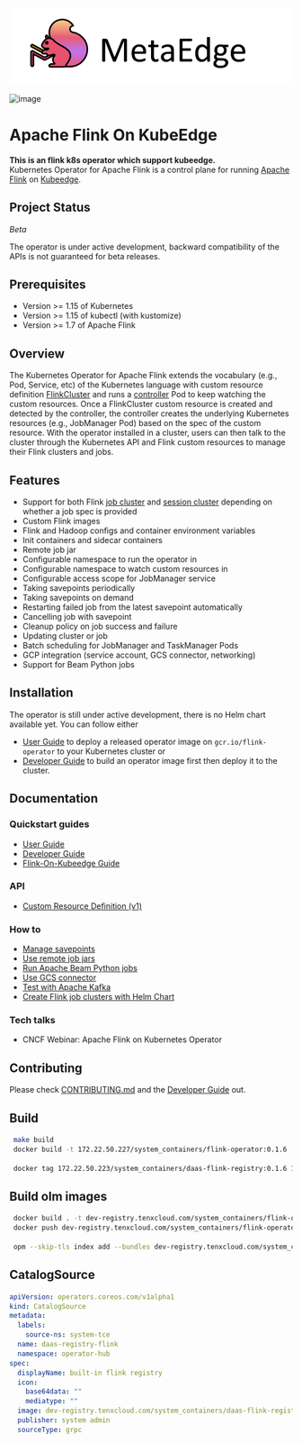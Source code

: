 ![image](docs/image/MetaEdge_logo.png)

![image](https://img.shields.io/badge/license-MIT-green)

# Apache Flink On KubeEdge

**This is an flink k8s operator which support kubeedge.**   
Kubernetes Operator for Apache Flink is a control plane for running [Apache Flink](https://flink.apache.org/) on
[Kubeedge](https://kubeedge.io/).

## Project Status

*Beta*

The operator is under active development, backward compatibility of the APIs is not guaranteed for beta releases.

## Prerequisites

* Version >= 1.15 of Kubernetes
* Version >= 1.15 of kubectl (with kustomize)
* Version >= 1.7 of Apache Flink

## Overview

The Kubernetes Operator for Apache Flink extends the vocabulary (e.g., Pod, Service, etc) of the Kubernetes language
with custom resource definition [FlinkCluster](docs/crd.md) and runs a
[controller](controllers/flinkcluster_controller.go) Pod to keep watching the custom resources.
Once a FlinkCluster custom resource is created and detected by the controller, the controller creates the underlying
Kubernetes resources (e.g., JobManager Pod) based on the spec of the custom resource. With the operator installed in a
cluster, users can then talk to the cluster through the Kubernetes API and Flink custom resources to manage their Flink
clusters and jobs.

## Features

* Support for both Flink [job cluster](config/samples/flinkoperator_v1_flinkjobcluster.yaml) and
  [session cluster](config/samples/flinkoperator_v1_flinksessioncluster.yaml) depending on whether a job spec is
  provided
* Custom Flink images
* Flink and Hadoop configs and container environment variables
* Init containers and sidecar containers
* Remote job jar
* Configurable namespace to run the operator in
* Configurable namespace to watch custom resources in
* Configurable access scope for JobManager service
* Taking savepoints periodically
* Taking savepoints on demand
* Restarting failed job from the latest savepoint automatically
* Cancelling job with savepoint
* Cleanup policy on job success and failure
* Updating cluster or job
* Batch scheduling for JobManager and TaskManager Pods
* GCP integration (service account, GCS connector, networking)
* Support for Beam Python jobs

## Installation

The operator is still under active development, there is no Helm chart available yet. You can follow either
* [User Guide](docs/user_guide.md) to deploy a released operator image on `gcr.io/flink-operator` to your Kubernetes
  cluster or
* [Developer Guide](docs/developer_guide.md) to build an operator image first then deploy it to the cluster.

## Documentation

### Quickstart guides

* [User Guide](docs/user_guide.md)
* [Developer Guide](docs/developer_guide.md)
* [Flink-On-Kubeedge Guide](docs/flink-on-kubeedge.md)

### API

* [Custom Resource Definition (v1)](docs/crd.md)

### How to

* [Manage savepoints](docs/savepoints_guide.md)
* [Use remote job jars](config/samples/flinkoperator_v1_remotejobjar.yaml)
* [Run Apache Beam Python jobs](docs/beam_guide.md)
* [Use GCS connector](images/flink/README.md)
* [Test with Apache Kafka](docs/kafka_test_guide.md)
* [Create Flink job clusters with Helm Chart](docs/flink_job_cluster_guide.md)

### Tech talks

* CNCF Webinar: Apache Flink on Kubernetes Operator

## Contributing

Please check [CONTRIBUTING.md](CONTRIBUTING.md) and the [Developer Guide](docs/developer_guide.md) out.

## Build

```bash
 make build
 docker build -t 172.22.50.227/system_containers/flink-operator:0.1.6 .
 
 docker tag 172.22.50.223/system_containers/daas-flink-registry:0.1.6 172.22.50.227/system_containers/daas-flink-registry:0.1.6
```

## Build olm images

```bash
 docker build . -t dev-registry.tenxcloud.com/system_containers/flink-operator-bundle:0.1.6
 docker push dev-registry.tenxcloud.com/system_containers/flink-operator-bundle:0.1.6

 opm --skip-tls index add --bundles dev-registry.tenxcloud.com/system_containers/flink-operator-bundle:0.1.6 --tag dev-registry.tenxcloud.com/system_containers/daas-flink-registry:0.1.6 -c="docker"
```

## CatalogSource

```yaml
apiVersion: operators.coreos.com/v1alpha1
kind: CatalogSource
metadata:
  labels:
    source-ns: system-tce
  name: daas-registry-flink
  namespace: operator-hub
spec:
  displayName: built-in flink registry
  icon:
    base64data: ""
    mediatype: ""
  image: dev-registry.tenxcloud.com/system_containers/daas-flink-registry:0.1.6
  publisher: system admin
  sourceType: grpc
```
